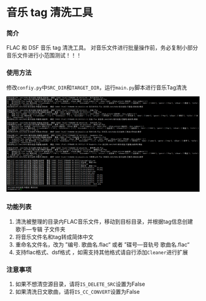 # 音乐 tag 清洗工具  

### 简介

FLAC 和 DSF 音乐 tag 清洗工具。
对音乐文件进行批量操作前，务必复制小部分音乐文件进行小范围测试！！！

### 使用方法

修改`confiy.py`中`SRC_DIR`和`TARGET_DIR`，运行`main.py`脚本进行音乐Tag清洗

![示例](example.png)

### 功能列表  
1. 清洗被整理的目录内FLAC音乐文件，移动到目标目录，并根据tag信息创建 歌手—专辑 子文件夹  
2. 将音乐文件名和tag转成简体中文  
3. 重命名文件名，改为 ”编号. 歌曲名.flac“ 或者 ”碟号—音轨号 歌曲名.flac“  
4. 支持flac格式、dsf格式 ，如需支持其他格式请自行添加`Cleaner`进行扩展

### 注意事项  

 1. 如果不想清空源目录，请将`IS_DELETE_SRC`设置为False
 2. 如果清洗日文歌曲，请将`IS_CC_CONVERT`设置为False
